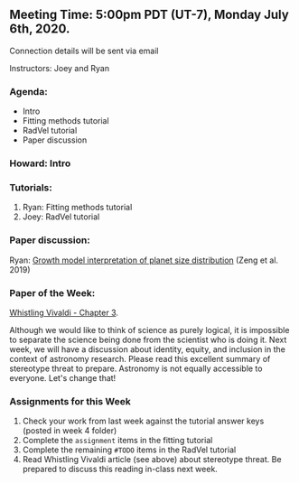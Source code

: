 ## Meeting Time: 5:00pm PDT (UT-7), Monday July 6th, 2020.
Connection details will be sent via email

Instructors: Joey and Ryan

### Agenda:
* Intro
* Fitting methods tutorial
* RadVel tutorial
* Paper discussion

### Howard: Intro

### Tutorials:
1. Ryan: Fitting methods tutorial
2. Joey: RadVel tutorial

### Paper discussion:
Ryan: [Growth model interpretation of planet size distribution](https://drive.google.com/file/d/1dSFWhcip5TK61KJ6jm-whv3R7cEWgP57/view?usp=sharing) (Zeng et al. 2019)

### Paper of the Week:
[Whistling Vivaldi - Chapter 3](https://drive.google.com/drive/folders/1mNisjq1yZL2pIpoysNbK3xCAfuZrtX-Q).

Although we would like to think of science as purely logical, it is impossible to separate the science being done from the scientist who is doing it. Next week, we will have a discussion about identity, equity, and inclusion in the context of astronomy research. Please read this excellent summary of stereotype threat to prepare. Astronomy is not equally accessible to everyone. Let's change that!

### Assignments for this Week

1. Check your work from last week against the tutorial answer keys (posted in week 4 folder)
2. Complete the `assignment` items in the fitting tutorial
3. Complete the remaining `#TODO` items in the RadVel tutorial
3. Read Whistling Vivaldi article (see above) about stereotype threat. Be prepared to discuss this reading in-class next week.
